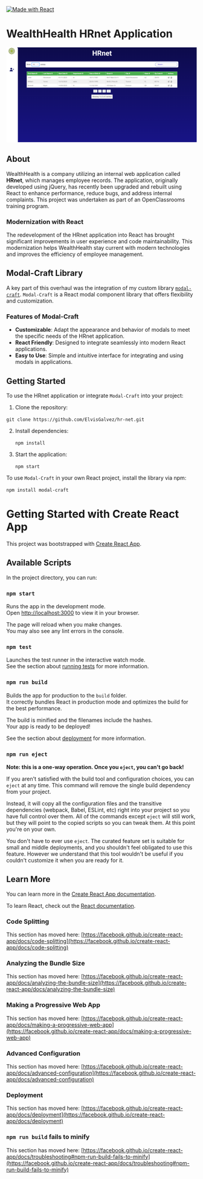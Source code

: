 [![Made with React](https://img.shields.io/badge/Made%20with-React-1f425f.svg)](https://reactjs.org/)

# WealthHealth HRnet Application

![Screenshot of HrNet EmployeeList](./src/assets/screenshots/HrnetScreenshot.png)

## About

WealthHealth is a company utilizing an internal web application called **HRnet**, which manages employee records. The application, originally developed using jQuery, has recently been upgraded and rebuilt using React to enhance performance, reduce bugs, and address internal complaints.
This project was undertaken as part of an OpenClassrooms training program.

### Modernization with React

The redevelopment of the HRnet application into React has brought significant improvements in user experience and code maintainability. This modernization helps WealthHealth stay current with modern technologies and improves the efficiency of employee management.

## Modal-Craft Library

A key part of this overhaul was the integration of my custom library [`modal-craft`](https://github.com/ElvisGalvez/Modal-craft). `Modal-Craft` is a React modal component library that offers flexibility and customization.

### Features of Modal-Craft

-   **Customizable**: Adapt the appearance and behavior of modals to meet the specific needs of the HRnet application.
-   **React Friendly**: Designed to integrate seamlessly into modern React applications.
-   **Easy to Use**: Simple and intuitive interface for integrating and using modals in applications.

## Getting Started

To use the HRnet application or integrate `Modal-Craft` into your project:

1.  Clone the repository:
   
 `git clone https://github.com/ElvisGalvez/hr-net.git` 
    
2.  Install dependencies:
    
     `npm install` 
    
3.  Start the application:
    
    `npm start` 
    

To use `Modal-Craft` in your own React project, install the library via npm:

`npm install modal-craft`


# Getting Started with Create React App

This project was bootstrapped with [Create React App](https://github.com/facebook/create-react-app).

## Available Scripts

In the project directory, you can run:

### `npm start`

Runs the app in the development mode.\
Open [http://localhost:3000](http://localhost:3000) to view it in your browser.

The page will reload when you make changes.\
You may also see any lint errors in the console.

### `npm test`

Launches the test runner in the interactive watch mode.\
See the section about [running tests](https://facebook.github.io/create-react-app/docs/running-tests) for more information.

### `npm run build`

Builds the app for production to the `build` folder.\
It correctly bundles React in production mode and optimizes the build for the best performance.

The build is minified and the filenames include the hashes.\
Your app is ready to be deployed!

See the section about [deployment](https://facebook.github.io/create-react-app/docs/deployment) for more information.

### `npm run eject`

**Note: this is a one-way operation. Once you `eject`, you can't go back!**

If you aren't satisfied with the build tool and configuration choices, you can `eject` at any time. This command will remove the single build dependency from your project.

Instead, it will copy all the configuration files and the transitive dependencies (webpack, Babel, ESLint, etc) right into your project so you have full control over them. All of the commands except `eject` will still work, but they will point to the copied scripts so you can tweak them. At this point you're on your own.

You don't have to ever use `eject`. The curated feature set is suitable for small and middle deployments, and you shouldn't feel obligated to use this feature. However we understand that this tool wouldn't be useful if you couldn't customize it when you are ready for it.

## Learn More

You can learn more in the [Create React App documentation](https://facebook.github.io/create-react-app/docs/getting-started).

To learn React, check out the [React documentation](https://reactjs.org/).

### Code Splitting

This section has moved here: [https://facebook.github.io/create-react-app/docs/code-splitting](https://facebook.github.io/create-react-app/docs/code-splitting)

### Analyzing the Bundle Size

This section has moved here: [https://facebook.github.io/create-react-app/docs/analyzing-the-bundle-size](https://facebook.github.io/create-react-app/docs/analyzing-the-bundle-size)

### Making a Progressive Web App

This section has moved here: [https://facebook.github.io/create-react-app/docs/making-a-progressive-web-app](https://facebook.github.io/create-react-app/docs/making-a-progressive-web-app)

### Advanced Configuration

This section has moved here: [https://facebook.github.io/create-react-app/docs/advanced-configuration](https://facebook.github.io/create-react-app/docs/advanced-configuration)

### Deployment

This section has moved here: [https://facebook.github.io/create-react-app/docs/deployment](https://facebook.github.io/create-react-app/docs/deployment)

### `npm run build` fails to minify

This section has moved here: [https://facebook.github.io/create-react-app/docs/troubleshooting#npm-run-build-fails-to-minify](https://facebook.github.io/create-react-app/docs/troubleshooting#npm-run-build-fails-to-minify)
